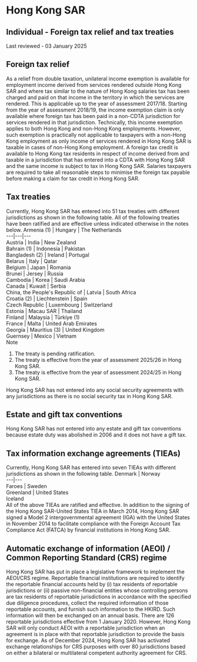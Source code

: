 # Hong Kong SAR
## Individual - Foreign tax relief and tax treaties
Last reviewed - 03 January 2025
## Foreign tax relief
As a relief from double taxation, unilateral income exemption is available for employment income derived from services rendered outside Hong Kong SAR and where tax similar to the nature of Hong Kong salaries tax has been charged and paid on that income in the territory in which the services are rendered. This is applicable up to the year of assessment 2017/18.
Starting from the year of assessment 2018/19, the income exemption claim is only available where foreign tax has been paid in a non-CDTA jurisdiction for services rendered in that jurisdiction.
Technically, this income exemption applies to both Hong Kong and non-Hong Kong employments. However, such exemption is practically not applicable to taxpayers with a non-Hong Kong employment as only income of services rendered in Hong Kong SAR is taxable in cases of non-Hong Kong employment.
A foreign tax credit is available to Hong Kong tax residents in respect of income derived from and taxable in a jurisdiction that has entered into a CDTA with Hong Kong SAR and the same income is subject to tax in Hong Kong SAR. Salaries taxpayers are required to take all reasonable steps to minimise the foreign tax payable before making a claim for tax credit in Hong Kong SAR.
## Tax treaties
Currently, Hong Kong SAR has entered into 51 tax treaties with different jurisdictions as shown in the following table. All of the following treaties have been ratified and are effective unless indicated otherwise in the notes below.
Armenia (1) | Hungary | The Netherlands  
---|---|---  
Austria | India | New Zealand  
Bahrain (1) | Indonesia | Pakistan  
Bangladesh (2) | Ireland | Portugal  
Belarus | Italy | Qatar  
Belgium | Japan | Romania  
Brunei | Jersey | Russia  
Cambodia | Korea | Saudi Arabia  
Canada | Kuwait | Serbia  
China, the People's Republic of | Latvia | South Africa  
Croatia (2) | Liechtenstein | Spain  
Czech Republic | Luxembourg | Switzerland  
Estonia | Macau SAR | Thailand  
Finland | Malaysia | Türkiye (1)  
France | Malta | United Arab Emirates  
Georgia | Mauritius (3) | United Kingdom  
Guernsey | Mexico | Vietnam  
Note
  1. The treaty is pending ratification.
  2. The treaty is effective from the year of assessment 2025/26 in Hong Kong SAR.
  3. The treaty is effective from the year of assessment 2024/25 in Hong Kong SAR.


Hong Kong SAR has not entered into any social security agreements with any jurisdictions as there is no social security tax in Hong Kong SAR.
## Estate and gift tax conventions
Hong Kong SAR has not entered into any estate and gift tax conventions because estate duty was abolished in 2006 and it does not have a gift tax.
## Tax information exchange agreements (TIEAs)
Currently, Hong Kong SAR has entered into seven TIEAs with different jurisdictions as shown in the following table.
Denmark | Norway  
---|---  
Faroes | Sweden  
Greenland | United States  
Iceland  
All of the above TIEAs are ratified and effective.
In addition to the signing of the Hong Kong SAR-United States TIEA in March 2014, Hong Kong SAR signed a Model 2 intergovernmental agreement (IGA) with the United States in November 2014 to facilitate compliance with the Foreign Account Tax Compliance Act (FATCA) by financial institutions in Hong Kong SAR.
## Automatic exchange of information (AEOI) / Common Reporting Standard (CRS) regime
Hong Kong SAR has put in place a legislative framework to implement the AEOI/CRS regime. Reportable financial institutions are required to identify the reportable financial accounts held by (i) tax residents of reportable jurisdictions or (ii) passive non-financial entities whose controlling persons are tax residents of reportable jurisdictions in accordance with the specified due diligence procedures, collect the required information of those reportable accounts, and furnish such information to the HKIRD. Such information will then be exchanged on an annual basis.
There are 126 reportable jurisdictions effective from 1 January 2020. However, Hong Kong SAR will only conduct AEOI with a reportable jurisdiction when an agreement is in place with that reportable jurisdiction to provide the basis for exchange.
As of December 2024, Hong Kong SAR has activated exchange relationships for CRS purposes with over 80 jurisdictions based on either a bilateral or multilateral competent authority agreement for CRS.
